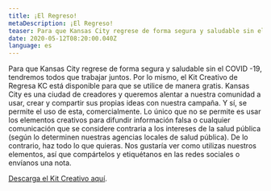 ```yaml
---
title: ¡El Regreso!
metaDescription: ¡El Regreso!
teaser: Para que Kansas City regrese de forma segura y saludable sin el COVID -19, tendremos todos que trabajar juntos.  Por lo mismo, el Kit Creativo de Regresa KC está disponible para que se utilice de manera gratis.
date: 2020-05-12T08:20:00.040Z
language: es
---
```


Para que Kansas City regrese de forma segura y saludable sin el COVID -19, tendremos todos que trabajar juntos. Por lo mismo, el Kit Creativo de Regresa KC está disponible para que se utilice de manera gratis. Kansas City es una ciudad de creadores y queremos alentar a nuestra comunidad a usar, crear y compartir sus propias ideas con nuestra campaña. Y sí, se permite el uso de esta, comercialmente. Lo único que no se permite es usar los elementos creativos para difundir información falsa o cualquier comunicación que se considere contraria a los intereses de la salud pública (según lo determinen nuestras agencias locales de salud pública). De lo contrario, haz todo lo que quieras. Nos gustaría ver como utilizas nuestros elementos, así que compártelos y etiquétanos en las redes sociales o envíanos una nota.

[Descarga el Kit Creativo aquí](/es/creative-assets).
